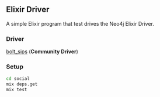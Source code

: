 ## Elixir Driver

A simple Elixir program that test drives the Neo4j Elixir Driver.

### Driver

[bolt_sips](https://github.com/florinpatrascu/bolt_sips) (**Community Driver**)

### Setup

```bash
cd social
mix deps.get
mix test
```